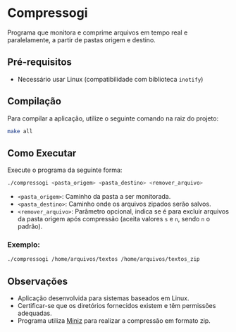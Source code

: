 # Compressogi

Programa que monitora e comprime arquivos em tempo real e paralelamente, a partir de pastas origem e destino.

## Pré-requisitos

- Necessário usar Linux (compatibilidade com biblioteca `inotify`)

## Compilação

Para compilar a aplicação, utilize o seguinte comando na raiz do projeto:

```bash
make all
```

## Como Executar

Execute o programa da seguinte forma:

```bash
./compressogi <pasta_origem> <pasta_destino> <remover_arquivo>
```

- `<pasta_origem>`: Caminho da pasta a ser monitorada.
- `<pasta_destino>`: Caminho onde os arquivos zipados serão salvos.
- `<remover_arquivo>`: Parâmetro opcional, indica se é para excluir arquivos da pasta origem após compressão (aceita valores `s` e `n`, sendo `n` o padrão).

### Exemplo:

```bash
./compressogi /home/arquivos/textos /home/arquivos/textos_zip
```

## Observações

- Aplicação desenvolvida para sistemas baseados em Linux.
- Certificar-se que os diretórios fornecidos existem e têm permissões adequadas.
- Programa utiliza [Miniz](https://github.com/richgel999/miniz) para realizar a compressão em formato zip.
